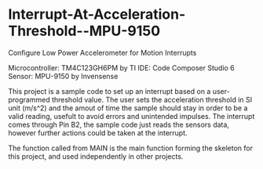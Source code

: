 # Interrupt-At-Acceleration-Threshold--MPU-9150
Configure Low Power Accelerometer for Motion Interrupts

Microcontroller: TM4C123GH6PM by TI
IDE: Code Composer Studio 6
Sensor: MPU-9150 by Invensense

This project is a sample code to set up an interrupt based on a user-programmed threshold value.
The user sets the acceleration threshold in SI unit (m/s^2) and the amout of time the sample should stay in order to be a valid reading, usefult to avoid errors and unintended impulses.
The interrupt comes through Pin B2, the sample code just reads the sensors data, however further actions could be taken at the interrupt.

The function called from MAIN is the main function forming the skeleton for this project, and used independently in other projects.
